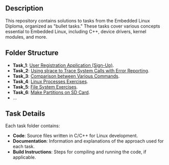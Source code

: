 ## Description
This repository contains solutions to tasks from the Embedded Linux Diploma, organized as "bullet tasks." These tasks cover various concepts essential to Embedded Linux, including C++, device drivers, kernel modules, and more.


## Folder Structure
- **Task_1**: [User Registration Application (Sign-Up)](Task_1/).
- **Task_2**: [Using strace to Trace System Calls with Error Reporting](Task_2/).
- **Task_3**: [Comparison between Various Commands](Task_3/).
- **Task_4**: [Linux Processes Exercises](Task_4/).
- **Task_5**: [File System Exercises](Task_5/).
- **Task_6**: [Make Partitions on SD Card](Task_6/).
- ... 

## Task Details
Each task folder contains:
- **Code**: Source files written in C/C++ for Linux development.
- **Documentation**: Information and explanations of the approach used for each task.
- **Build Instructions**: Steps for compiling and running the code, if applicable.
